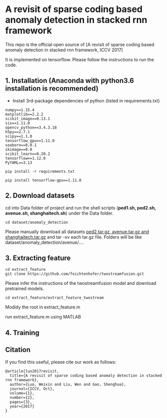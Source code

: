 # A revisit of sparse coding based anomaly detection in stacked rnn framework
This repo is the official open source of [A revisit of sparse coding based anomaly detection in stacked rnn framework, ICCV 2017]

It is implemented on tensorflow. Please follow the instructions to run the code.

## 1. Installation (Anaconda with python3.6 installation is recommended)
* Install 3rd-package dependencies of python (listed in requirements.txt)
```
numpy==1.15.4
matplotlib==2.2.2
scikit_image==0.13.1
six==1.11.0
opencv_python==3.4.3.18
h5py==2.7.1
scipy==1.1.0
tensorflow_gpu==1.11.0
seaborn==0.8.1
skimage==0.0
scikit_learn==0.20.2
tensorflow==1.12.0
PyYAML==3.13
```

```shell
pip install -r requirements.txt

pip install tensorflow-gpu==1.11.0
```

## 2. Download datasets
cd into Data folder of project and run the shell scripts (**ped1.sh, ped2.sh, avenue.sh, shanghaitech.sh**) under the Data folder.
```shell
cd dataset/anomaly_detection
```
Please manually download all datasets [ped2.tar.gz, avenue.tar.gz and shanghaitech.tar.gz](https://onedrive.live.com/?authkey=%21AMqh2fTSemfrokE&id=3705E349C336415F%215109&cid=3705E349C336415F)
and tar -xv each tar.gz file. Folders will be like dataset/anomaly_detection/avenue/....

## 3. Extracting feature
```shell
cd extract_feature
git clone https://github.com/feichtenhofer/twostreamfusion.git
```
 Please infer the instructions of the twostreamfusion model and download pretrained models.
 
 ```shell
cd extract_feature/extract_feature_twostream
```

 Modidy the root in extract_feature.m
 
 run extract_feature.m using MATLAB

## 4. Training 

## Citation
If you find this useful, please cite our work as follows:
```code
@article{luo2017revisit,
  title={A revisit of sparse coding based anomaly detection in stacked rnn framework},
  author={Luo, Weixin and Liu, Wen and Gao, Shenghua},
  journal={ICCV, Oct},
  volume={1},
  number={2},
  pages={3},
  year={2017}
}
```


